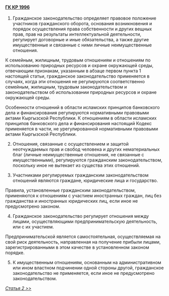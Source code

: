 #### [ГК КР 1996](https://lalawland.github.io/eurasia/kyrgyzstan/civil)

1. Гражданское законодательство определяет правовое положение участников гражданского оборота, основания возникновения и порядок осуществления права собственности и других вещных прав, прав на результаты интеллектуальной деятельности, регулирует договорные и иные обязательства, а также другие имущественные и связанные с ними личные неимущественные отношения.

К семейным, жилищным, трудовым отношениям и отношениям по использованию природных ресурсов и охране окружающей среды, отвечающим признакам, указанным в абзаце первом пункта 1 настоящей статьи, гражданское законодательство применяется в случаях, когда эти отношения не регулируются соответственно семейным, жилищным, трудовым законодательством и законодательством об использовании природных ресурсов и охране окружающей среды.

Особенности отношений в области исламских принципов банковского дела и финансирования регулируются нормативными правовыми актами Кыргызской Республики. К отношениям в области исламских принципов банковского дела и финансирования настоящий Кодекс применяется в части, не урегулированной нормативными правовыми актами Кыргызской Республики.

2. Отношения, связанные с осуществлением и защитой неотчуждаемых прав и свобод человека и других нематериальных благ (личные неимущественные отношения, не связанные с имущественными), регулируются гражданским законодательством, поскольку иное не вытекает из существа этих отношений.

3. Участниками регулируемых гражданским законодательством отношений являются граждане, юридические лица и государство.

Правила, установленные гражданским законодательством, применяются к отношениям с участием иностранных граждан, лиц без гражданства и иностранных юридических лиц, если иное не предусмотрено законом.

4. Гражданское законодательство регулирует отношения между лицами, осуществляющими предпринимательскую деятельность, или с их участием.

Предпринимательской является самостоятельная, осуществляемая на свой риск деятельность, направленная на получение прибыли лицами, зарегистрированными в этом качестве в установленном законом порядке.

5. К имущественным отношениям, основанным на административном или ином властном подчинении одной стороны другой, гражданское законодательство не применяется, если иное не предусмотрено законодательством.

*[Статья 2 >>](https://lalawland.github.io/eurasia/kyrgyzstan/civil/art2)*
